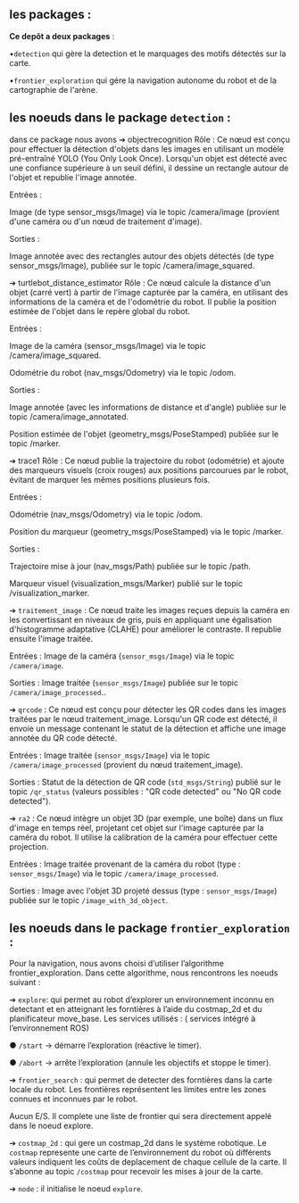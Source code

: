 ## les packages :

**Ce depôt a deux packages** :

•`detection` qui gère la detection et le marquages des motifs détectés sur la carte.

•`frontier_exploration` qui gére la navigation autonome du robot et de la cartographie de l'arène.

## les noeuds dans le package `detection` :

dans ce package nous avons 
➔ objectrecognition
Rôle : Ce nœud est conçu pour effectuer la détection d'objets dans les images en utilisant un modèle pré-entraîné YOLO (You Only Look Once). Lorsqu'un objet est détecté avec une confiance supérieure à un seuil défini, il dessine un rectangle autour de l'objet et republie l'image annotée.

Entrées :

Image (de type sensor_msgs/Image) via le topic /camera/image (provient d'une caméra ou d'un nœud de traitement d'image).

Sorties :

Image annotée avec des rectangles autour des objets détectés (de type sensor_msgs/Image), publiée sur le topic /camera/image_squared.

➔ turtlebot_distance_estimator
Rôle : Ce nœud calcule la distance d'un objet (carré vert) à partir de l'image capturée par la caméra, en utilisant des informations de la caméra et de l'odométrie du robot. Il publie la position estimée de l'objet dans le repère global du robot.

Entrées :

Image de la caméra (sensor_msgs/Image) via le topic /camera/image_squared.

Odométrie du robot (nav_msgs/Odometry) via le topic /odom.

Sorties :

Image annotée (avec les informations de distance et d'angle) publiée sur le topic /camera/image_annotated.

Position estimée de l'objet (geometry_msgs/PoseStamped) publiée sur le topic /marker.

➔ trace1
Rôle : Ce nœud publie la trajectoire du robot (odométrie) et ajoute des marqueurs visuels (croix rouges) aux positions parcourues par le robot, évitant de marquer les mêmes positions plusieurs fois.

Entrées :

Odométrie (nav_msgs/Odometry) via le topic /odom.

Position du marqueur (geometry_msgs/PoseStamped) via le topic /marker.

Sorties :

Trajectoire mise à jour (nav_msgs/Path) publiée sur le topic /path.

Marqueur visuel (visualization_msgs/Marker) publié sur le topic /visualization_marker.

➔ `traitement_image` : Ce nœud traite les images reçues depuis la caméra en les convertissant en niveaux de gris, puis en appliquant une égalisation d'histogramme adaptative (CLAHE) pour améliorer le contraste. Il republie ensuite l'image traitée.

Entrées : Image de la caméra (`sensor_msgs/Image`) via le topic `/camera/image`.

Sorties : Image traitée (`sensor_msgs/Image`) publiée sur le topic `/camera/image_processed`..

➔ `qrcode` : Ce nœud est conçu pour détecter les QR codes dans les images traitées par le nœud traitement_image. Lorsqu'un QR code est détecté, il envoie un message contenant le statut de la détection et affiche une image annotée du QR code détecté.

Entrées : Image traitée (`sensor_msgs/Image`) via le topic `/camera/image_processed` (provient du nœud traitement_image).

Sorties : Statut de la détection de QR code (`std_msgs/String`) publié sur le topic `/qr_status` (valeurs possibles : "QR code detected" ou "No QR code detected").

➔ `ra2` : Ce nœud intègre un objet 3D (par exemple, une boîte) dans un flux d'image en temps réel, projetant cet objet sur l'image capturée par la caméra du robot. Il utilise la calibration de la caméra pour effectuer cette projection.

Entrées : Image traitée provenant de la caméra du robot (type : `sensor_msgs/Image`) via le topic `/camera/image_processed`.

Sorties : Image avec l'objet 3D projeté dessus (type : `sensor_msgs/Image`) publiée sur le topic `/image_with_3d_object`.

## les noeuds dans le package `frontier_exploration` :

Pour la navigation, nous avons choisi d’utiliser l’algorithme frontier_exploration. Dans cette algorithme, nous rencontrons les noeuds suivant :

➔	`explore`: qui permet au robot d’explorer un environnement inconnu en detectant et en atteignant les forntières à l’aide du costmap_2d et du planificateur move_base.
Les services utilisés : ( services intégré à l’environnement ROS)

●	`/start` → démarre l’exploration (réactive le timer).

●	`/abort` → arrête l’exploration (annule les objectifs et stoppe le timer).

➔	`frontier_search` : qui permet de detecter des forntières dans la carte locale du robot. Les frontières représentent les limites entre les zones connues et inconnues par le robot. 

Aucun E/S. Il complete une liste de frontier qui sera directement appelé dans le noeud explore.

➔	`costmap_2d` :  qui gere un costmap_2d dans le système robotique. Le `costmap` represente une carte de l’environnement du robot où différents valeurs indiquent les coûts de deplacement de chaque cellule de la carte.
Il s’abonne au topic `/costmap` pour recevoir les mises à jour de la carte.

➔	`node` : il initialise le noeud `explore`.

